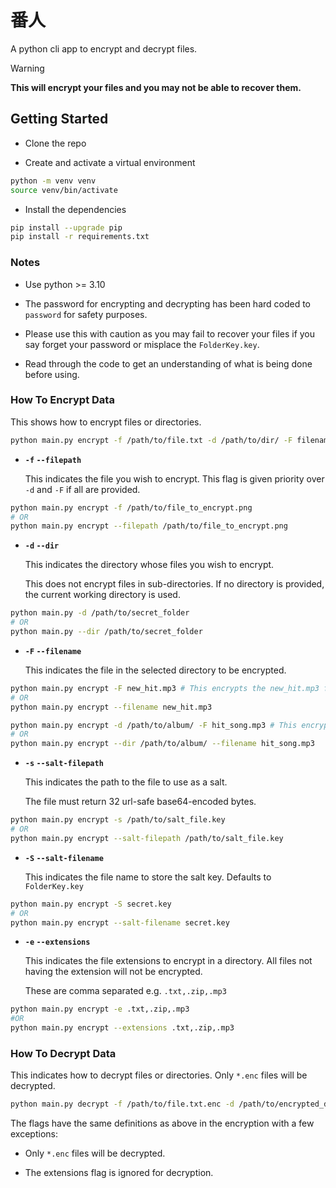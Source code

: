 # 番人

A python cli app to encrypt and decrypt files.

> [!WARNING]
> **This will encrypt your files and you may not be able to recover them.**

## Getting Started

- Clone the repo

- Create and activate a virtual environment

```sh
python -m venv venv
source venv/bin/activate
```

- Install the dependencies

```sh
pip install --upgrade pip
pip install -r requirements.txt
```

### Notes

- Use python >= 3.10

- The password for encrypting and decrypting has been hard coded to `password` for safety purposes.

- Please use this with caution as you may fail to recover your files if you say forget your password or misplace the `FolderKey.key`.

- Read through the code to get an understanding of what is being done before using.

### How To Encrypt Data

This shows how to encrypt files or directories.

```sh
python main.py encrypt -f /path/to/file.txt -d /path/to/dir/ -F filename.txt -s /path/to/salt_file.txt -S saltfile.txt -e .txt,.zip
```

- **`-f` `--filepath`**

  This indicates the file you wish to encrypt. This flag is given priority over `-d` and `-F` if all are provided.

```sh
python main.py encrypt -f /path/to/file_to_encrypt.png
# OR
python main.py encrypt --filepath /path/to/file_to_encrypt.png
```

- **`-d` `--dir`**

  This indicates the directory whose files you wish to encrypt.

  This does not encrypt files in sub-directories. If no directory is provided, the current working directory is used.

```sh
python main.py -d /path/to/secret_folder
# OR
python main.py --dir /path/to/secret_folder
```

- **`-F` `--filename`**

  This indicates the file in the selected directory to be encrypted.

```sh
python main.py encrypt -F new_hit.mp3 # This encrypts the new_hit.mp3 file in the current working directory
# OR
python main.py encrypt --filename new_hit.mp3

python main.py encrypt -d /path/to/album/ -F hit_song.mp3 # This encrypts the hit_song.mp3 file in the album directory
# OR
python main.py encrypt --dir /path/to/album/ --filename hit_song.mp3
```

- **`-s` `--salt-filepath`**

  This indicates the path to the file to use as a salt.

  The file must return 32 url-safe base64-encoded bytes.

```sh
python main.py encrypt -s /path/to/salt_file.key
# OR
python main.py encrypt --salt-filepath /path/to/salt_file.key
```

- **`-S` `--salt-filename`**

  This indicates the file name to store the salt key. Defaults to `FolderKey.key`

```sh
python main.py encrypt -S secret.key
# OR
python main.py encrypt --salt-filename secret.key
```

- **`-e` `--extensions`**

  This indicates the file extensions to encrypt in a directory. All files not having the extension will not be encrypted.

  These are comma separated e.g. `.txt,.zip,.mp3`

```sh
python main.py encrypt -e .txt,.zip,.mp3
#OR
python main.py encrypt --extensions .txt,.zip,.mp3
```

### How To Decrypt Data

This indicates how to decrypt files or directories. Only `*.enc` files will be decrypted.

```sh
python main.py decrypt -f /path/to/file.txt.enc -d /path/to/encrypted_dir -F file.mp3.enc -s /path/to/saltfile.key -S FolderKey.key
```

The flags have the same definitions as above in the encryption with a few exceptions:

- Only `*.enc` files will be decrypted.

- The extensions flag is ignored for decryption.
